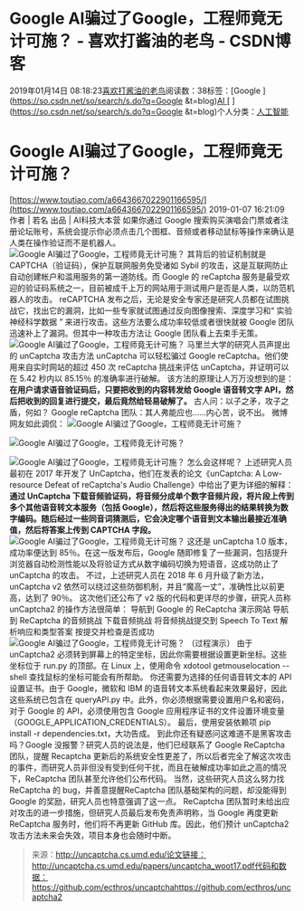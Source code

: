 
# Google AI骗过了Google，工程师竟无计可施？ - 喜欢打酱油的老鸟 - CSDN博客


2019年01月14日 08:18:23[喜欢打酱油的老鸟](https://me.csdn.net/weixin_42137700)阅读数：38标签：[Google 																](https://so.csdn.net/so/search/s.do?q=Google &t=blog)[AI																](https://so.csdn.net/so/search/s.do?q=AI&t=blog)[
							](https://so.csdn.net/so/search/s.do?q=Google &t=blog)个人分类：[人工智能																](https://blog.csdn.net/weixin_42137700/article/category/7820233)



# Google AI骗过了Google，工程师竟无计可施？
[https://www.toutiao.com/a6643667022901166595/](https://www.toutiao.com/a6643667022901166595/)
2019-01-07 16:21:09
作者 | 若名
出品 | AI科技大本营
如果你通过 Google 搜索购买演唱会门票或者注册论坛账号，系统会提示你必须点击几个图框、音频或者移动鼠标等操作来确认是人类在操作验证而不是机器人。
![Google AI骗过了Google，工程师竟无计可施？](http://p1.pstatp.com/large/pgc-image/eafb8d1db47f4d3f97bc9e14b1f2f3b5)
其背后的验证机制就是 CAPTCHA（验证码），保护互联网服务免受诸如 Sybil 的攻击，这是互联网防止自动创建帐户和滥用服务的第一道防线。而 Google 的 reCaptcha 服务是最受欢迎的验证码系统之一，目前被成千上万的网站用于测试用户是否是人类，以防范机器人的攻击。
reCAPTCHA 发布之后，无论是安全专家还是研究人员都在试图挑战它，找出它的漏洞，比如一些专家就试图通过反向图像搜索、深度学习和“ 实验神经科学数据 ” 来进行攻击。这些方法要么成功率较低或者很快就被 Google 团队迅速补上了漏洞。但其中一种攻击方法让 Google 团队看上去束手无策。
![Google AI骗过了Google，工程师竟无计可施？](http://p1.pstatp.com/large/pgc-image/ff8a501b03874a90a7a6c8a6e1593519)
马里兰大学的研究人员声提出的 unCaptcha 攻击方法 unCaptcha 可以轻松骗过 Google reCaptcha。他们使用来自实时网站的超过 450 次 reCaptcha 挑战来评估 unCaptcha，并证明可以在 5.42 秒内以 85.15％ 的准确率进行破解。
该方法的原理让人万万没想到的是：**在用户请求语音验证码后，只要把收到的内容转发给 Google 语音转文字 API，然后把收到的回复进行提交，最后竟然给轻易破解了。**
古人问：以子之矛，攻子之盾，何如？
Google reCaptcha 团队：其人弗能应也......内心苦，说不出。
微博网友如此调侃：
![Google AI骗过了Google，工程师竟无计可施？](http://p3.pstatp.com/large/pgc-image/9356436bff6f44ea875975199fb4baa1)

![Google AI骗过了Google，工程师竟无计可施？](http://p1.pstatp.com/large/pgc-image/ed7ebe060d074a4ebba56f64f70f87ee)

![Google AI骗过了Google，工程师竟无计可施？](http://p3.pstatp.com/large/pgc-image/a54a8a1975c84485adb5433b4ca5efbc)
怎么会这样呢？
上述研究人员最初在 2017 年开发了 UnCaptcha，他们在发表的论文《unCaptcha: A Low-resource Defeat of reCaptcha's Audio Challenge》中给出了更为详细的解释：**通过 UnCaptcha 下载音频验证码，将音频分成单个数字音频片段，将片段上传到多个其他语音转文本服务（包括 Google），然后将这些服务得出的结果转换为数字编码。随后经过一些同音词猜测后，它会决定哪个语音到文本输出最接近准确值，然后将答案上传到 CAPTCHA 字段。**
![Google AI骗过了Google，工程师竟无计可施？](http://p1.pstatp.com/large/pgc-image/ea4cd48087db45d5984221348d9a78d8)
这还是 unCaptcha 1.0 版本，成功率便达到 85％。在这一版发布后，Google 随即修复了一些漏洞，包括提升浏览器自动检测性能以及将验证方式从数字编码切换为短语音，这成功防止了 unCaptcha 的攻击。
不过，上述研究人员在 2018 年 6 月升级了新方法，unCaptcha v2 依然可以绕过这些防御机制，并且“魔高一丈”，准确性比以前更高，达到了 90％。
这次他们还公布了 v2 版的代码和更详尽的步骤，研究人员称 unCaptcha2 的操作方法很简单：
导航到 Google 的 ReCaptcha 演示网站
导航到 ReCaptcha 的音频挑战
下载音频挑战
将音频挑战提交到 Speech To Text
解析响应和类型答案
按提交并检查是否成功
![Google AI骗过了Google，工程师竟无计可施？](http://p3.pstatp.com/large/pgc-image/08c31999ca9f4862bdfaf35b05a04437)
（过程演示）
由于 unCaptcha2 必须转到屏幕上的特定坐标，因此你需要根据设置更新坐标。这些坐标位于 run.py 的顶部。在 Linux 上，使用命令 xdotool getmouselocation --shell 查找鼠标的坐标可能会有所帮助。
你还需要为选择的任何语音转文本的 API 设置证书。由于 Google，微软和 IBM 的语音转文本系统看起来效果最好，因此这些系统已包含在 queryAPI.py 中。此外，你必须根据需要设置用户名和密码，对于 Google 的 API，必须使用包含 Google 应用程序证书的文件设置环境变量（GOOGLE_APPLICATION_CREDENTIALS）。
最后，使用安装依赖项 pip install -r dependencies.txt，大功告成。
到此你还有疑惑问这难道不是黑客攻击吗？Google 没报警？研究人员的说法是，他们已经联系了 Google ReCaptcha 团队，提醒 Recaptcha 更新后的系统安全性更差了，所以后者完全了解这次攻击的事件，而研究人员非但没有受到任何干扰，而且在破解成功率如此之高的情况下，ReCaptcha 团队甚至允许他们公布代码。
当然，这些研究人员这么努力找 ReCaptcha 的 bug，并善意提醒ReCaptcha 团队基础架构的问题，却没能得到 Google 的奖励，研究人员也特意强调了这一点。
ReCaptcha 团队暂时未给出应对攻击的进一步措施，但研究人员最后发布免责声明称，当 Google 再度更新 ReCaptcha 服务时，他们将不再更新 GitHub 库。因此，他们预计 unCaptcha2 攻击方法未来会失效，项目本身也会随时中断。
> 来源：http://uncaptcha.cs.umd.edu/论文链接：http://uncaptcha.cs.umd.edu/papers/uncaptcha_woot17.pdf代码和数据：https://github.com/ecthros/uncaptchahttps://github.com/ecthros/uncaptcha2

